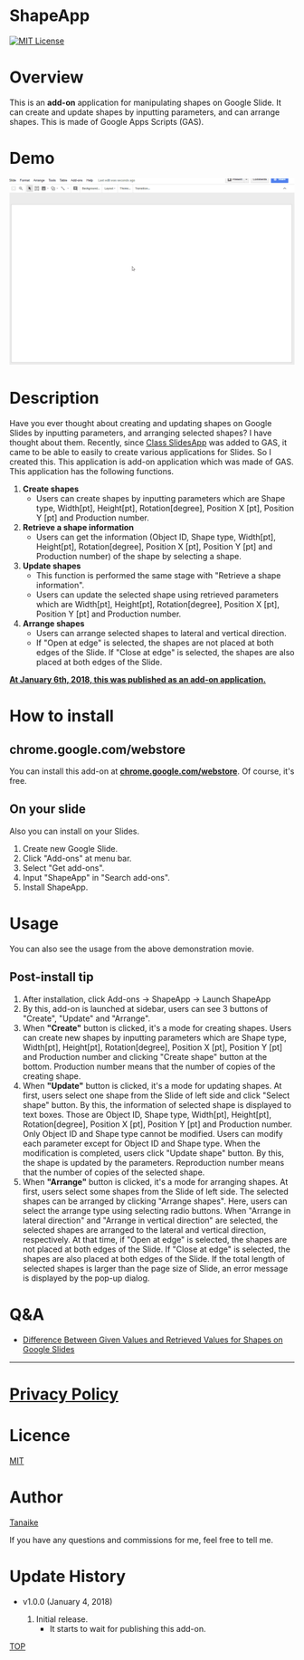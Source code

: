 ShapeApp
=====

<a name="TOP"></a>
[![MIT License](http://img.shields.io/badge/license-MIT-blue.svg?style=flat)](LICENCE)

<a name="Overview"></a>
# Overview
This is an **add-on** application for manipulating shapes on Google Slide. It can create and update shapes by inputting parameters, and can arrange shapes. This is made of Google Apps Scripts (GAS).

# Demo
![](images/demo.gif)

<a name="Description"></a>
# Description
Have you ever thought about creating and updating shapes on Google Slides by inputting parameters, and arranging selected shapes? I have thought about them. Recently, since [Class SlidesApp](https://developers.google.com/apps-script/reference/slides/slides-app) was added to GAS, it came to be able to easily to create various applications for Slides. So I created this. This application is add-on application which was made of GAS. This application has the following functions.

1. **Create shapes**
    - Users can create shapes by inputting parameters which are Shape type, Width[pt], Height[pt], Rotation[degree], Position X [pt], Position Y [pt] and Production number.
1. **Retrieve a shape information**
    - Users can get the information (Object ID, Shape type, Width[pt], Height[pt], Rotation[degree], Position X [pt], Position Y [pt] and Production number) of the shape by selecting a shape.
1. **Update shapes**
    - This function is performed the same stage with "Retrieve a shape information".
    - Users can update the selected shape using retrieved parameters which are Width[pt], Height[pt], Rotation[degree], Position X [pt], Position Y [pt] and Production number.
1. **Arrange shapes**
    - Users can arrange selected shapes to lateral and vertical direction.
    - If "Open at edge" is selected, the shapes are not placed at both edges of the Slide. If "Close at edge" is selected, the shapes are also placed at both edges of the Slide.

**[At January 6th, 2018, this was published as an add-on application.](https://chrome.google.com/webstore/detail/shapeapp/nmbimbgfafgmkhioolneofjchigbpkhf)**

# How to install
## chrome.google.com/webstore
You can install this add-on at **[chrome.google.com/webstore](https://chrome.google.com/webstore/detail/shapeapp/nmbimbgfafgmkhioolneofjchigbpkhf)**. Of course, it's free.

## On your slide
Also you can install on your Slides.

1. Create new Google Slide.
1. Click "Add-ons" at menu bar.
1. Select "Get add-ons".
1. Input "ShapeApp" in "Search add-ons".
1. Install ShapeApp.

# Usage
You can also see the usage from the above demonstration movie.

## Post-install tip
1. After installation, click Add-ons -> ShapeApp -> Launch ShapeApp
1. By this, add-on is launched at sidebar, users can see 3 buttons of "Create", "Update" and "Arrange".
1. When **"Create"** button is clicked, it's a mode for creating shapes. Users can create new shapes by inputting parameters which are Shape type, Width[pt], Height[pt], Rotation[degree], Position X [pt], Position Y [pt] and Production number and clicking "Create shape" button at the bottom. Production number means that the number of copies of the creating shape.
1. When **"Update"** button is clicked, it's a mode for updating shapes. At first, users select one shape from the Slide of left side and click "Select shape" button. By this, the information of selected shape is displayed to text boxes. Those are Object ID, Shape type, Width[pt], Height[pt], Rotation[degree], Position X [pt], Position Y [pt] and Production number. Only Object ID and Shape type cannot be modified. Users can modify each parameter except for Object ID and Shape type. When the modification is completed, users click "Update shape" button. By this, the shape is updated by the parameters. Reproduction number means that the number of copies of the selected shape.
1. When **"Arrange"** button is clicked, it's a mode for arranging shapes. At first, users select some shapes from the Slide of left side. The selected shapes can be arranged by clicking "Arrange shapes". Here, users can select the arrange type using selecting radio buttons. When "Arrange in lateral direction" and "Arrange in vertical direction" are selected, the selected shapes are arranged to the lateral and vertical direction, respectively. At that time, if "Open at edge" is selected, the shapes are not placed at both edges of the Slide. If "Close at edge" is selected, the shapes are also placed at both edges of the Slide. If the total length of selected shapes is larger than the page size of Slide, an error message is displayed by the pop-up dialog.

# Q&A
- [Difference Between Given Values and Retrieved Values for Shapes on Google Slides](https://gist.github.com/tanaikech/953e630855e65de55d8e5bd448ad764f)

-----

# [Privacy Policy](https://tanaikebox.github.io/2018/01/03/privacy-policy/)

<a name="Licence"></a>
# Licence
[MIT](LICENCE)

<a name="Author"></a>
# Author
[Tanaike](https://tanaikech.github.io/about/)

If you have any questions and commissions for me, feel free to tell me.

<a name="Update_History"></a>
# Update History
* v1.0.0 (January 4, 2018)

    1. Initial release.
        - It starts to wait for publishing this add-on.


[TOP](#TOP)
